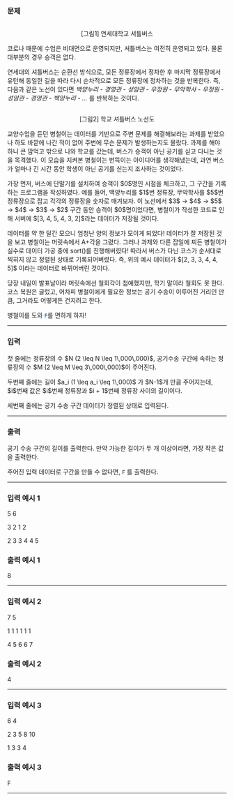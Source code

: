 ### 문제
<p style="text-align: center;"><img alt="" src="https://upload.acmicpc.net/223958a7-5b84-4160-bd38-9dbe9144ec27/-/preview/"/></p>
<p style="text-align: center;">[그림1] 연세대학교 셔틀버스</p>
<p>코로나 때문에 수업은 비대면으로 운영되지만, 셔틀버스는 여전히 운영되고 있다. 물론 대부분의 경우 승객은 없다.</p>
<p>연세대의 셔틀버스는 순환선 방식으로, 모든 정류장에서 정차한 후 마지막 정류장에서 유턴해 동일한 길을 따라 다시 순차적으로 모든 정류장에 정차하는 것을 반복한다. 즉, 다음과 같은 노선이 있다면 <em>백양누리 - 경영관 - 성암관 - 우정원 - 무악학사 - 우정원 - 성암관 - 경영관 - 백양누리 - ...</em> 를 반복하는 것이다.</p>
<p style="text-align: center;"><img alt="" src="https://upload.acmicpc.net/0e75f8e9-351b-4562-9a92-2c0f99e53bd5/-/preview/"/></p>
<p style="text-align: center;">[그림2] 학교 셔틀버스 노선도</p>
<p>교양수업을 듣던 병철이는 데이터를 기반으로 주변 문제를 해결해보라는 과제를 받았으나 하도 바깥에 나간 적이 없어 주변에 무슨 문제가 발생하는지도 몰랐다. 과제를 해야 하니 큰 맘먹고 밖으로 나와 학교를 갔는데, 버스가 승객이 아닌 공기를 싣고 다니는 것을 목격했다. 이 모습을 지켜본 병철이는 번뜩이는 아이디어를 생각해냈는데, 과연 버스가 얼마나 긴 시간 동안 학생이 아닌 공기를 싣는지 조사하는 것이었다.</p>
<p>가장 먼저, 버스에 단말기를 설치하여 승객이 $0$명인 시점을 체크하고, 그 구간을 기록하는 프로그램을 작성하였다. 예를 들어, 백양누리를 $1$번 정류장, 무악학사를 $5$번 정류장으로 잡고 각각의 정류장을 숫자로 매겨보자. 이 노선에서 $3$ → $4$ → $5$ → $4$ → $3$ → $2$ 구간 동안 승객이 $0$명이었다면, 병철이가 작성한 코드로 인해 서버에 $[3, 4, 5, 4, 3, 2]$라는 데이터가 저장될 것이다.</p>
<p>데이터를 약 한 달간 모으니 엄청난 양의 정보가 모이게 되었다! 데이터가 잘 저장된 것을 보고 병철이는 머릿속에서 A+각을 그렸다. 그러나 과제와 다른 잡일에 찌든 병철이가 실수로 데이터 가공 중에 sort()를 진행해버렸다! 따라서 버스가 다닌 코스가 순서대로 찍히지 않고 정렬된 상태로 기록되어버렸다. 즉, 위의 예시 데이터가 $[2, 3, 3, 4, 4, 5]$ 이라는 데이터로 바뀌어버린 것이다.</p>
<p>당장 내일이 발표날이라 머릿속에선 철회각이 첨예했지만, 학기 말이라 철회도 못 한다. 코스 복원은 글렀고, 어차피 병철이에게 필요한 정보는 공기 수송이 이루어진 거리인 만큼, 그거라도 어떻게든 건지려고 한다.</p>
<p>병철이를 도와 <span style="color:#2980b9;"><strong><code>F</code></strong></span>를 면하게 하자!</p>
<hr/>

### 입력
<p>첫 줄에는 정류장의 수 $N (2 \leq N \leq 1\,000\,000)$, 공기수송 구간에 속하는 정류장의 수 $M (2 \leq M \leq 3\,000\,000)$이 주어진다.</p>
<p>두번째 줄에는 길이 $a_i (1 \leq a_i \leq 1\,000)$ 가 $N-1$개 만큼 주어지는데, $i$번째 값은 $i$번째 정류장과 $i + 1$번째 정류장 사이의 길이이다.</p>
<p>세번째 줄에는 공기 수송 구간 데이터가 정렬된 상태로 입력된다.</p>
<hr/>

### 출력
<p>공기 수송 구간의 길이를 출력한다. 만약 가능한 길이가 두 개 이상이라면, 가장 작은 값을 출력한다.</p>
<p>주어진 입력 데이터로 구간을 만들 수 없다면, <code>F</code> 를 출력한다.</p>
<hr/>

### 입력 예시 1
5 6
3 2 1 2
2 3 3 4 4 5

### 출력 예시 1
8

<hr/>

### 입력 예시 2
7 5
1 1 1 1 1 1
4 5 6 6 7

### 출력 예시 2
4

<hr/>

### 입력 예시 3
6 4
2 3 5 8 10
1 3 3 4

### 출력 예시 3
F

<hr/>

